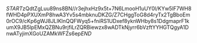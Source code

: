 $START$zQdtZgLuu89ns8BN//r3ejhxHz9x5t+7N6LmooH1uUY0l/KYw5lF7WH8fWHD4pPXUXmP8hwA3Yv5s4mbknuDKZG/Z7CHggToG8d4ryTx2TgBboEm0rOC9/cKp6gWJ8JLlKlnQQFWyq5+fniRS1UDxef8yknWHby8s1DdgmaprF1kumX9JB5lpEMxQZBNu9rjfiLrZQRBiewzx8wADTkNjyrr6bVzftYYHGTQgyA1DnwATyjimXGoUZAMkWFZs6ep$END$